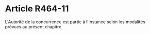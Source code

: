 # Article R464-11

L'Autorité de la concurrence est partie à l'instance selon les modalités prévues au présent chapitre.
